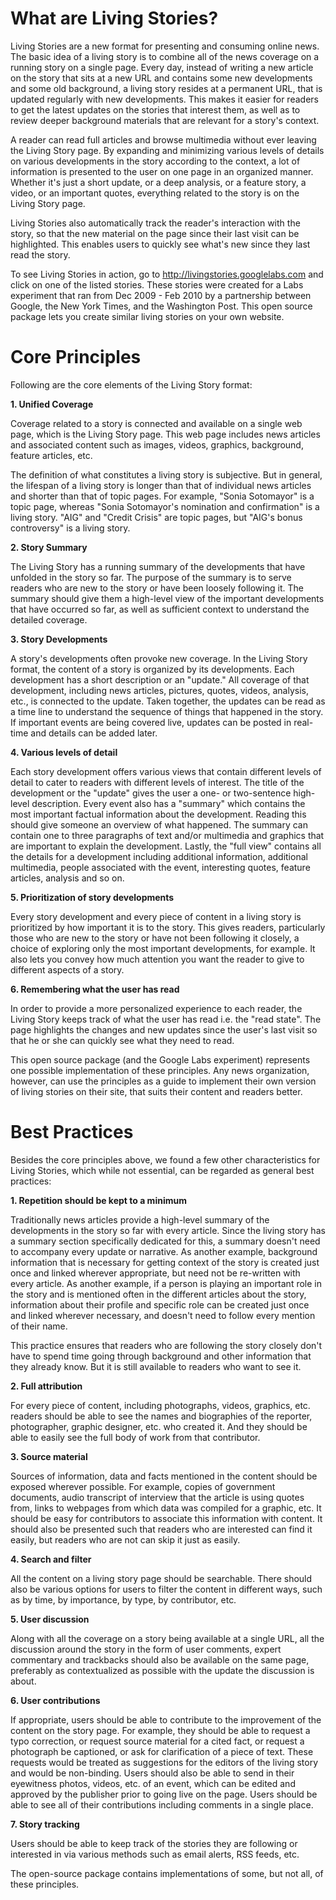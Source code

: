 


# What are Living Stories? #

Living Stories are a new format for presenting and consuming online news. The basic idea of a living story is to combine all of the news coverage on a running story on a single page. Every day, instead of writing a new article on the story that sits at a new URL and contains some new developments and some old background, a living story resides at a permanent URL, that is updated regularly with new developments. This makes it easier for readers to get the latest updates on the stories that interest them, as well as to review deeper background materials that are relevant for a story's context.

A reader can read full articles and browse multimedia without ever leaving the Living Story page. By expanding and minimizing various levels of details on various developments in the story according to the context, a lot of information is presented to the user on one page in an organized manner. Whether it's just a short update, or a deep analysis, or a feature story, a video, or an important quotes, everything related to the story is on the Living Story page.

Living Stories also automatically track the reader's interaction with the story, so that the new material on the page since their last visit can be highlighted. This enables users to quickly see what's new since they last read the story.

To see Living Stories in action, go to http://livingstories.googlelabs.com and click on one of the listed stories. These stories were created for a Labs experiment that ran from Dec 2009 - Feb 2010 by a partnership between Google, the New York Times, and the Washington Post. This open source package lets you create similar living stories on your own website.



# Core Principles #

Following are the core elements of the Living Story format:

**1. Unified Coverage**

Coverage related to a story is connected and available on a single web page, which is the Living Story page. This web page includes news articles and associated content such as images, videos, graphics, background, feature articles, etc.

The definition of what constitutes a living story is subjective. But in general, the lifespan of a living story is longer than that of individual news articles and shorter than that of topic pages. For example, "Sonia Sotomayor" is a topic page, whereas "Sonia Sotomayor's nomination and confirmation" is a living story. "AIG" and "Credit Crisis" are topic pages, but "AIG's bonus controversy" is a living story.

**2. Story Summary**

The Living Story has a running summary of the developments that have unfolded in the story so far. The purpose of the summary is to serve readers who are new to the story or have been loosely following it. The summary should give them a high-level view of the important developments that have occurred so far, as well as sufficient context to understand the detailed coverage.

**3. Story Developments**

A story's developments often provoke new coverage. In the Living Story format, the content of a story is organized by its developments. Each development has a short description or an "update." All coverage of that development, including news articles, pictures, quotes, videos, analysis, etc., is connected to the update. Taken together, the updates can be read as a time line to understand the sequence of things that happened in the story. If important events are being covered live, updates can be posted in real-time and details can be added later.

**4. Various levels of detail**

Each story development offers various views that contain different levels of detail to cater to readers with different levels of interest. The title of the development or the "update" gives the user a one- or two-sentence high-level description. Every event also has a "summary" which contains the most important factual information about the development. Reading this should give someone an overview of what happened. The summary can contain one to three paragraphs of text and/or multimedia and graphics that are important to explain the development. Lastly, the "full view" contains all the details for a development including additional information, additional multimedia, people associated with the event, interesting quotes, feature articles, analysis and so on.

**5. Prioritization of story developments**

Every story development and every piece of content in a living story is prioritized by how important it is to the story. This gives readers, particularly those who are new to the story or have not been following it closely, a choice of exploring only the most important developments, for example. It also lets you convey how much attention you want the reader to give to different aspects of a story.

**6. Remembering what the user has read**

In order to provide a more personalized experience to each reader, the Living Story keeps track of what the user has read i.e. the "read state". The page highlights the changes and new updates since the user's last visit so that he or she can quickly see what they need to read.

This open source package (and the Google Labs experiment) represents one possible implementation of these principles. Any news organization, however, can use the principles as a guide to implement their own version of living stories on their site, that suits their content and readers better.



# Best Practices #

Besides the core principles above, we found a few other characteristics for Living Stories, which while not essential, can be regarded as general best practices:

**1. Repetition should be kept to a minimum**

Traditionally news articles provide a high-level summary of the developments in the story so far with every article. Since the living story has a summary section specifically dedicated for this, a summary doesn't need to accompany every update or narrative. As another example, background information that is necessary for getting context of the story is created just once and linked wherever appropriate, but need not be re-written with every article. As another example, if a person is playing an important role in the story and is mentioned often in the different articles about the story, information about their profile and specific role can be created just once and linked wherever necessary, and doesn't need to follow every mention of their name.

This practice ensures that readers who are following the story closely don't have to spend time going through background and other information that they already know. But it is still available to readers who want to see it.

**2. Full attribution**

For every piece of content, including photographs, videos, graphics, etc. readers should be able to see the names and biographies of the reporter, photographer, graphic designer, etc. who created it. And they should be able to easily see the full body of work from that contributor.

**3. Source material**

Sources of information, data and facts mentioned in the content should be exposed wherever possible. For example, copies of government documents, audio transcript of interview that the article is using quotes from, links to webpages from which data was compiled for a graphic, etc. It should be easy for contributors to associate this information with content. It should also be presented such that readers who are interested can find it easily, but readers who are not can skip it just as easily.

**4. Search and filter**

All the content on a living story page should be searchable. There should also be various options for users to filter the content in different ways, such as by time, by importance, by type, by contributor, etc.

**5. User discussion**

Along with all the coverage on a story being available at a single URL, all the discussion around the story in the form of user comments, expert commentary and trackbacks should also be available on the same page, preferably as contextualized as possible with the update the discussion is about.

**6. User contributions**

If appropriate, users should be able to contribute to the improvement of the content on the story page. For example, they should be able to request a typo correction, or request source material for a cited fact, or request a photograph be captioned, or ask for clarification of a piece of text. These requests would be treated as suggestions for the editors of the living story and would be non-binding.
Users should also be able to send in their eyewitness photos, videos, etc. of an event, which can be edited and approved by the publisher prior to going live on the page. Users should be able to see all of their contributions including comments in a single place.

**7. Story tracking**

Users should be able to keep track of the stories they are following or interested in via various methods such as email alerts, RSS feeds, etc.

The open-source package contains implementations of some, but not all, of these principles.